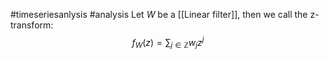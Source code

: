 #timeseriesanlysis #analysis 
Let $W$ be a [[Linear filter]], then we call the z-transform:
$$
f_{W}(z) = \sum_{j\in \mathbb{Z}} w_{j}z^j
$$
